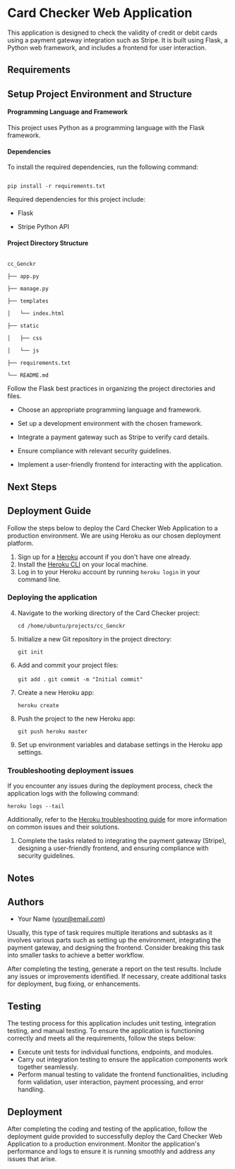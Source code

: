 # Card Checker Web Application



This application is designed to check the validity of credit or debit cards using a payment gateway integration such as Stripe. It is built using Flask, a Python web framework, and includes a frontend for user interaction.




## Requirements
## Setup Project Environment and Structure



#### Programming Language and Framework

This project uses Python as a programming language with the Flask framework.



#### Dependencies

To install the required dependencies, run the following command:



```

pip install -r requirements.txt

```



Required dependencies for this project include:



- Flask

- Stripe Python API



#### Project Directory Structure

```

cc_Genckr

├── app.py

├── manage.py

├── templates

│   └── index.html

├── static

│   ├── css

│   └── js

├── requirements.txt

└── README.md

```

Follow the Flask best practices in organizing the project directories and files.






- Choose an appropriate programming language and framework.

- Set up a development environment with the chosen framework.

- Integrate a payment gateway such as Stripe to verify card details.

- Ensure compliance with relevant security guidelines.

- Implement a user-friendly frontend for interacting with the application.



## Next Steps
## Deployment Guide

Follow the steps below to deploy the Card Checker Web Application to a production environment. We are using Heroku as our chosen deployment platform.

1. Sign up for a [Heroku](https://www.heroku.com/) account if you don't have one already.
2. Install the [Heroku CLI](https://devcenter.heroku.com/articles/heroku-cli) on your local machine.
3. Log in to your Heroku account by running `heroku login` in your command line.

### Deploying the application

4. Navigate to the working directory of the Card Checker project:

   `cd /home/ubuntu/projects/cc_Genckr`
5. Initialize a new Git repository in the project directory:

   `git init`
6. Add and commit your project files:

   `git add .`
   `git commit -m "Initial commit"`
7. Create a new Heroku app:

   `heroku create`
8. Push the project to the new Heroku app:

   `git push heroku master`
9. Set up environment variables and database settings in the Heroku app settings.

### Troubleshooting deployment issues

If you encounter any issues during the deployment process, check the application logs with the following command:

   `heroku logs --tail`

Additionally, refer to the [Heroku troubleshooting guide](https://devcenter.heroku.com/articles/troubleshooting) for more information on common issues and their solutions.




1. Complete the tasks related to integrating the payment gateway (Stripe), designing a user-friendly frontend, and ensuring compliance with security guidelines.




## Notes
## Authors



- Your Name (your@email.com)






Usually, this type of task requires multiple iterations and subtasks as it involves various parts such as setting up the environment, integrating the payment gateway, and designing the frontend. Consider breaking this task into smaller tasks to achieve a better workflow.



After completing the testing, generate a report on the test results. Include any issues or improvements identified. If necessary, create additional tasks for deployment, bug fixing, or enhancements.
## Testing

The testing process for this application includes unit testing, integration testing, and manual testing. To ensure the application is functioning correctly and meets all the requirements, follow the steps below:

- Execute unit tests for individual functions, endpoints, and modules.
- Carry out integration testing to ensure the application components work together seamlessly.
- Perform manual testing to validate the frontend functionalities, including form validation, user interaction, payment processing, and error handling.


## Deployment

After completing the coding and testing of the application, follow the deployment guide provided to successfully deploy the Card Checker Web Application to a production environment. Monitor the application's performance and logs to ensure it is running smoothly and address any issues that arise.
